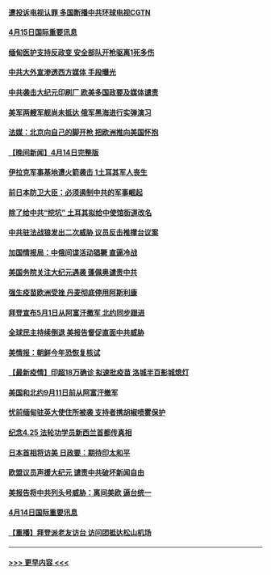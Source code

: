 #### [遭投诉电视认罪 多国断播中共环球电视CGTN](../pages/prog202/a103096692.md?t=04151902) 
#### [4月15日国际重要讯息](../pages/prog202/a103096614.md?t=04151902) 
#### [缅甸医护支持反政变 安全部队开枪驱离1死多伤](../pages/prog202/a103096575.md?t=04151902) 
#### [中共大外宣渗透西方媒体 手段曝光](../pages/prog202/a103096557.md?t=04151902) 
#### [中共袭击大纪元印刷厂 欧美多国政要及媒体谴责](../pages/prog202/a103096546.md?t=04151902) 
#### [美军两艘军舰尚未抵达 俄军黑海进行实弹演习](../pages/prog202/a103096477.md?t=04151902) 
#### [法媒：北京向自己的脚开枪 把欧洲推向美国怀抱](../pages/prog202/a103096495.md?t=04151902) 
#### [【晚间新闻】4月14日完整版](../pages/prog202/a103096441.md?t=04151902) 
#### [伊拉克军事基地遭火箭袭击 1土耳其军人丧生](../pages/prog202/a103096456.md?t=04151902) 
#### [前日本防卫大臣：必须遏制中共的军事崛起](../pages/prog202/a103095987.md?t=04151902) 
#### [除了给中共“挖坑” 土耳其拟给中使馆街道改名](../pages/prog202/a103096274.md?t=04151902) 
#### [中共驻法战狼发出二次威胁 议员反击推撑台议案](../pages/prog202/a103096259.md?t=04151902) 
#### [加国情报局：中俄间谍活动猖獗 直逼冷战](../pages/prog202/a103095457.md?t=04151902) 
#### [美国务院关注大纪元遇袭 蓬佩奥谴责中共](../pages/prog202/a103095539.md?t=04151902) 
#### [强生疫苗欧洲受挫 丹麦彻底停用阿斯利康](../pages/prog202/a103096295.md?t=04151902) 
#### [拜登宣布5月1日从阿富汗撤军 北约同步跟进](../pages/prog202/a103096308.md?t=04151902) 
#### [全球民主持续倒退 美报告督促直面中共威胁](../pages/prog202/a103096299.md?t=04151902) 
#### [美情报：朝鲜今年恐恢复核试](../pages/prog202/a103096222.md?t=04151902) 
#### [【最新疫情】印超18万确诊 拟速批疫苗 洛城半百影城熄灯](../pages/prog202/a103096127.md?t=04151902) 
#### [美国和北约9月11日前从阿富汗撤军](../pages/prog202/a103096099.md?t=04151902) 
#### [忧前缅甸驻英大使住所被袭 支持者携胡椒喷雾保护](../pages/prog202/a103095979.md?t=04151902) 
#### [纪念4.25 法轮功学员新西兰首都传真相](../pages/prog202/a103096071.md?t=04151902) 
#### [日本首相将访美 日政要：期待印太和平](../pages/prog202/a103096039.md?t=04151902) 
#### [欧盟议员声援大纪元 谴责中共破坏新闻自由](../pages/prog202/a103096016.md?t=04151902) 
#### [美报告将中共列头号威胁：离间美欧 逼台统一](../pages/prog202/a103095875.md?t=04151902) 
#### [4月14日国际重要讯息](../pages/prog202/a103095817.md?t=04151902) 
#### [【重播】拜登派老友访台 访问团抵达松山机场](../pages/prog202/a103095812.md?t=04151902) 

----
#### [ >>> 更早内容 <<< ](../indexes/prog202-earlier.md)

